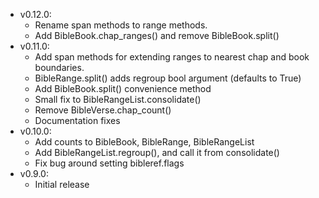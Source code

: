 - v0.12.0:
  - Rename span methods to range methods.
  - Add BibleBook.chap_ranges() and remove BibleBook.split()
- v0.11.0:
  - Add span methods for extending ranges to nearest chap and book boundaries.
  - BibleRange.split() adds regroup bool argument (defaults to True)
  - Add BibleBook.split() convenience method
  - Small fix to BibleRangeList.consolidate()
  - Remove BibleVerse.chap_count()
  - Documentation fixes
- v0.10.0:
  - Add counts to BibleBook, BibleRange, BibleRangeList
  - Add BibleRangeList.regroup(), and call it from consolidate()
  - Fix bug around setting bibleref.flags  
- v0.9.0:
  - Initial release